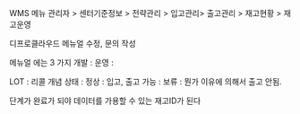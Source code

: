 WMS 메뉴
관리자 > 센터기준정보 > 전략관리 > 입고관리> 출고관리 > 재고현황 > 재고운영

디프로클라우드 
메뉴얼 수정, 문의 작성 

메뉴얼  에는 3 가지
개발 :
운영 : 

LOT : 리콜 개념 
상태 :  정상 : 입고, 출고 가능
		:  보류 : 뭔가 이유에 의해서 출고 안됨.

단계가 완료가 되야 데이터를 가용할 수 있는 재고ID가 된다